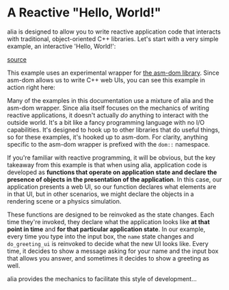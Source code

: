 A Reactive "Hello, World!"
==========================

<script>
    init_alia_demos(['greeting-ui']);
</script>

alia is designed to allow you to write reactive application code that interacts
with traditional, object-oriented C++ libraries. Let's start with a very simple
example, an interactive 'Hello, World!':

[source](greeting.cpp ':include :fragment=greeting')

This example uses an experimental wrapper for [the asm-dom
library](https://github.com/mbasso/asm-dom). Since asm-dom allows us to write
C++ web UIs, you can see this example in action right here:

<div class="demo-panel">
<div id="greeting-ui"></div>
</div>

Many of the examples in this documentation use a mixture of alia and the asm-dom
wrapper. Since alia itself focuses on the mechanics of writing reactive
applications, it doesn't actually *do* anything to interact with the outside
world. It's a bit like a fancy programming language with no I/O capabilities.
It's designed to hook up to other libraries that do useful things, so for these
examples, it's hooked up to asm-dom. For clarity, anything specific to the
asm-dom wrapper is prefixed with the `dom::` namespace.

If you're familiar with reactive programming, it will be obvious, but the key
takeaway from this example is that when using alia, application code is
developed as **functions that operate on application state and declare the
presence of objects in the presentation of the application**. In this case, our
application presents a web UI, so our function declares what elements are in
that UI, but in other scenarios, we might declare the objects in a rendering
scene or a physics simulation.

These functions are designed to be reinvoked as the state changes. Each time
they're invoked, they declare what the application looks like **at that point in
time** and **for that particular application state**. In our example, every time
you type into the input box, the `name` state changes and `do_greeting_ui` is
reinvoked to decide what the new UI looks like. Every time, it decides to show a
message asking for your name and the input box that allows you answer, and
sometimes it decides to show a greeting as well.

alia provides the mechanics to facilitate this style of development...
